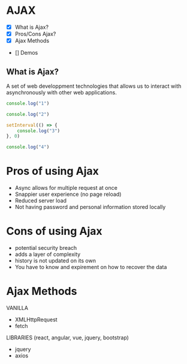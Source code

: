 # AJAX 

* [x] What is Ajax?
* [x] Pros/Cons Ajax?
* [x] Ajax Methods
* [] Demos

## What is Ajax?

A set of web developpment technologies that allows us to interact with asynchronously with other web applications. 


```js
console.log("1")

console.log("2")

setInterval(() => {
    console.log("3")
}, 0)

console.log("4")
```

# Pros of using Ajax
- Async allows for multiple request at once
- Snappier user experience (no page reload)
- Reduced server load
- Not having password and personal information stored locally 

# Cons of using Ajax
- potential security breach
- adds a layer of complexity 
- history is not updated on its own
- You have to know and expirement on how to recover the data 


# Ajax Methods
VANILLA
- XMLHttpRequest
- fetch

LIBRARIES (react, angular, vue, jquery, bootstrap)
- jquery
- axios